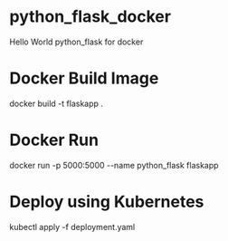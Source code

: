 # python_flask_docker
Hello World python_flask for docker

# Docker Build Image
docker build -t flaskapp .

# Docker Run
docker run -p 5000:5000 --name python_flask flaskapp

# Deploy using Kubernetes
kubectl apply -f deployment.yaml
